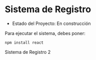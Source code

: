 <h1> Sistema de Registro </h1>


- Estado del Proyecto: En construcción 

Para ejecutar el sistema, debes poner:

```npm install react```  

Sistema de Registro 2
